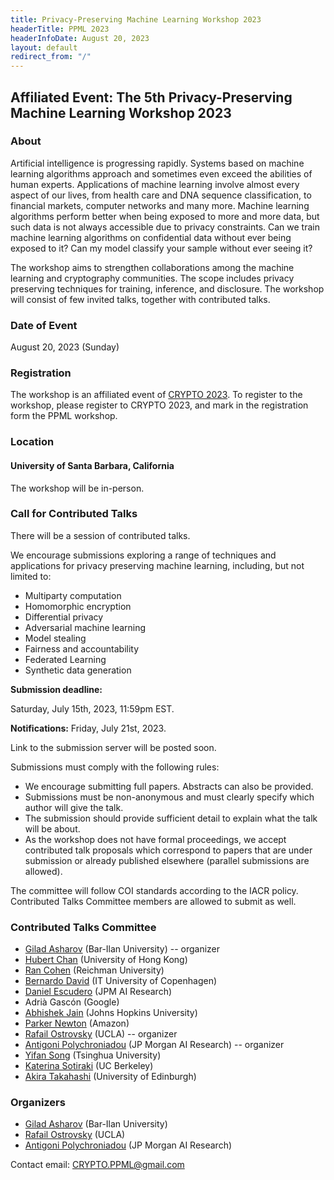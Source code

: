 ```yaml
---
title: Privacy-Preserving Machine Learning Workshop 2023
headerTitle: PPML 2023
headerInfoDate: August 20, 2023
layout: default
redirect_from: "/"
---
```


## Affiliated Event: The 5th Privacy-Preserving Machine Learning Workshop 2023

### About

Artificial intelligence is progressing rapidly. Systems based on machine learning algorithms approach and sometimes even exceed the abilities of human experts. Applications of machine learning involve almost every aspect of our lives, from health care and DNA sequence classification, to financial markets, computer networks and many more. Machine learning algorithms perform better when being exposed to more and more data, but such data is not always accessible due to privacy constraints. Can we train machine learning algorithms on confidential data without ever being exposed to it? Can my model classify your sample without ever seeing it?

The workshop aims to strengthen collaborations among the machine learning and cryptography communities. The scope includes privacy preserving techniques for training, inference, and disclosure. The workshop will consist of few invited talks, together with contributed talks.

### Date of Event
August 20, 2023 (Sunday)

### Registration
The workshop is an affiliated event of [CRYPTO 2023](https://crypto.iacr.org/2023/). To register to the workshop, please register to CRYPTO 2023, and mark in the registration form the PPML workshop.


### Location

#### University of Santa Barbara, California

The workshop will be in-person.




### Call for Contributed Talks

There will be a session of contributed talks.

We encourage submissions exploring a range of techniques and applications for privacy preserving machine learning, including, but not limited to:

- Multiparty computation
- Homomorphic encryption
- Differential privacy
- Adversarial machine learning
- Model stealing
- Fairness and accountability
- Federated Learning
- Synthetic data generation



**Submission deadline:**

Saturday, July 15th, 2023, 11:59pm EST.

**Notifications:**
Friday, July 21st, 2023.

Link to the submission server will be posted soon.

Submissions must comply with the following rules:
- We encourage submitting full papers. Abstracts can also be provided.
- Submissions must be non-anonymous and must clearly specify which author will give the talk.
- The submission should provide sufficient detail to explain what the talk will be about.
- As the workshop does not have formal proceedings, we accept contributed talk proposals which correspond to papers that are under submission or already published elsewhere (parallel submissions are allowed).

The committee will follow COI standards according to the IACR policy. Contributed Talks Committee members are allowed to submit as well.

### Contributed Talks Committee
- [Gilad Asharov](http://www.cs.biu.ac.il/~asharog) (Bar-Ilan University) -- organizer
- [Hubert Chan](https://i.cs.hku.hk/~hubert/) (University of Hong Kong)
- [Ran Cohen](https://cs.idc.ac.il/~ran/) (Reichman University)
- [Bernardo David](https://www.bmdavid.com) (IT University of Copenhagen)
- [Daniel Escudero](https://www.escudero.me) (JPM AI Research)
- Adrià Gascón (Google)
- [Abhishek Jain](https://www.cs.jhu.edu/~abhishek/) (Johns Hopkins University)
- [Parker Newton](https://www.amazon.science/author/parker-newton) (Amazon)
- [Rafail Ostrovsky](http://web.cs.ucla.edu/~rafail/) (UCLA) -- organizer
- [Antigoni Polychroniadou](https://antigonip.github.io/) (JP Morgan AI Research) -- organizer
- [Yifan Song](https://crypto-song.github.io) (Tsinghua University)
- [Katerina Sotiraki](https://sotiraki.com) (UC Berkeley)
- [Akira Takahashi](https://akiratk0355.github.io) (University of Edinburgh)

<!---
- [Adi Akavia](https://sites.google.com/view/akavia) (University of Haifa)
- [Gilad Asharov](http://www.cs.biu.ac.il/~asharog) (Bar-Ilan University)
- [Carsten Baum](http://carstenbaum.com) (Aarhus University)
- [Elette Boyle](https://cs.idc.ac.il/~elette/) (IDC)
- [Vipul Goyal](https://www.cs.cmu.edu/~goyal/) (CMU and NTT)
- [Mohammad Mahmoody](https://www.cs.virginia.edu/~mohammad/) (University of Virginia (UVA))
- [Sahar Mazloom](http://mason.gmu.edu/~sseyedma/index.html) (JPM AI Research)
- [Rafail Ostrovsky](http://web.cs.ucla.edu/~rafail/) (UCLA)
- [Antigoni Polychroniadou](https://antigonip.github.io/) (JP Morgan AI Research)
- [Gil Segev](https://www.gilsegev.net) (Hebrew University)


--->


### Organizers

- [Gilad Asharov](http://www.cs.biu.ac.il/~asharog) (Bar-Ilan University)
- [Rafail Ostrovsky](http://web.cs.ucla.edu/~rafail/) (UCLA)
- [Antigoni Polychroniadou](https://antigonip.github.io/) (JP Morgan AI Research)

Contact email: [CRYPTO.PPML@gmail.com](mailto:CRYPTO.PPML@gmail.com)
